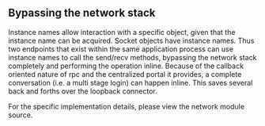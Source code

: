 Bypassing the network stack
-------------
Instance names allow interaction with a specific object, given that the instance
name can be acquired. Socket objects have instance names. Thus two endpoints that 
exist within the same application process can use instance names to call the
send/recv methods, bypassing the network stack completely and performing the 
operation inline. Because of the callback oriented nature of rpc and the
centralized portal it provides, a complete conversation (i.e. a multi stage 
login) can happen inline. This saves several back and forths over the 
loopback connector. 

For the specific implementation details, please view the network module source.
